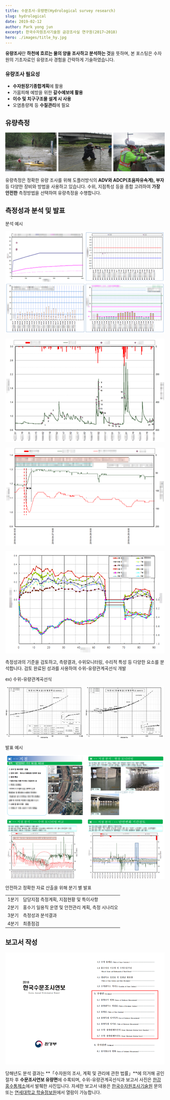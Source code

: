 ```yaml
---
title: 수문조사-유량편(Hydrological survey research)
slug: hydrological
date: 2019-02-12
author: Park yong jun
excerpt: 한국수자원조사기술원 금강조사실 연구원(2017~2018)
hero: ./images/title_hy.jpg
---
```


**유량조사**란 **하천에 흐르는 물의 양을 조사하고 분석하는 것**을 뜻하며, 본 포스팅은 수자원의 기초자료인 유량조사 경험을 간략하게 기술하였습니다.

### 유량조사 필요성
- **수자원장기종합계획**에 활용   
- 가뭄피해 예방을 위한 **갈수예보에 활용**   
- **이수 및 치구구조물 설계 시 사용**   
- 오염총량제 등 **수질관리**에 필요   

## 유량측정

![유량측정](./images/1_1.png)

유량측정은 정확한 유량 조사를 위해 도플러방식의 **ADV와 ADCP(초음파유속계), 부자** 등 다양한 장비와 방법을 사용하고 있습니다.
수위, 지점특성 등을 종합 고려하여 **가장 안전한** 측정방법을 선택하여 유량측정을 수행합니다.

## 측정성과 분석 및 발표

<figcaption> 분석 예시
</figcaption>

![유량분석](./images/2_1.png)

![유량분석](./images/2_2.png)

![유량분석](./images/2_3.png)

![유량분석](./images/2_4.png)

측정성과의 기준을 검토하고, 측량결과, 수위모니터링, 수리적 특성 등 다양한 요소를 분석합니다. 검토 완료된 성과를 사용하여 수위-유량관계곡선식 개발 

<figcaption>ex)  수위-유량관계곡선식
</figcaption>

![유량측정](./images/4.png)

<figcaption>발표 예시
</figcaption>

![PPT SAMPLE](./images/3.png)

안전하고 정확한 자료 산출을 위해 분기 별 발표

|       |            | 
| ----  | ---------- | 
| 1분기 | 담당지점 측정계획, 지점현황 및 특이사항              | 
| 2분기 | 홍수기 일용직 운영 및 안전관리 계획, 측정 시나리오 |
| 3분기 | 측정성과 분석결과               |
| 4분기 | 최종점검        | 

## 보고서 작성

![2018년 수문조사연보](./images/5.png)

당해년도 분석 결과는 **「수자원의 조사, 계획 및 관리에 관한 법률」**에 의거해 공인 절차 후 **수문조사연보 유량편**에 수록되며, 수위-유량관계곡선식과 보고서 사진은 [한강홍수통제소](http://www.hrfco.go.kr/web/sumun/floodgate.do?year=2018)에서 발췌한 사진입니다. 자세한 보고서 내용은 [한국수자원조사기술원](http://www.kihs.re.kr/index_new.php) 문의 또는 [연세대학교 학술정보원](https://library.yonsei.ac.kr/search/detail/CAT000001978087)에서 열람이 가능합니다.

